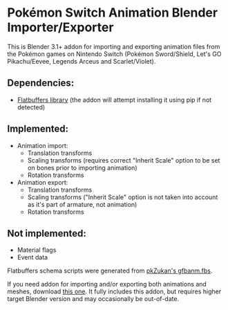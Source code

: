 # Pokémon Switch Animation Blender Importer/Exporter

This is Blender 3.1+ addon for importing and exporting animation files from the Pokémon games on Nintendo Switch (Pokémon Sword/Shield, Let's GO Pikachu/Eevee, Legends Arceus and Scarlet/Violet).
## Dependencies:
- [Flatbuffers library](https://pypi.org/project/flatbuffers/) (the addon will attempt installing it using pip if not detected)
## Implemented:
- Animation import:
  - Translation transforms
  - Scaling transforms (requires correct "Inherit Scale" option to be set on bones prior to importing animation)
  - Rotation transforms
- Animation export:
  - Translation transforms
  - Scaling transforms ("Inherit Scale" option is not taken into account as it's part of armature, not animation)
  - Rotation transforms
## Not implemented:
- Material flags
- Event data

Flatbuffers schema scripts were generated from [pkZukan's gfbanm.fbs](https://github.com/pkZukan/PokeDocs/blob/main/SWSH/Flatbuffers/Animation/gfbanm.fbs).

If you need addon for importing and/or exporting both animations and meshes, download [this one](https://github.com/ChicoEevee/Pokemon-Switch-V2-Model-Importer-Blender). It fully includes this addon, but requires higher target Blender version and may occasionally be out-of-date.